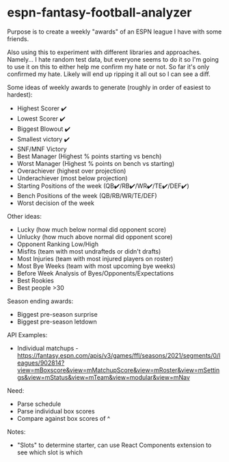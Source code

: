 # espn-fantasy-football-analyzer

Purpose is to create a weekly "awards" of an ESPN league I have with some friends.

Also using this to experiment with different libraries and approaches. Namely... I hate random test data, but everyone seems to do it so I'm going to use it on this to either help me confirm my hate or not. So far it's only confirmed my hate. Likely will end up ripping it all out so I can see a diff.

Some ideas of weekly awards to generate (roughly in order of easiest to hardest):

- Highest Scorer ✔️
- Lowest Scorer ✔️
- Biggest Blowout ✔️
- Smallest victory ✔️
- SNF/MNF Victory
- Best Manager (Highest % points starting vs bench)
- Worst Manager (Highest % points on bench vs starting)
- Overachiever (highest over projection)
- Underachiever (most below projection)
- Starting Positions of the week (QB✔️/RB✔️/WR✔️/TE✔️/DEF✔️)
- Bench Positions of the week (QB/RB/WR/TE/DEF)
- Worst decision of the week

Other ideas:

- Lucky (how much below normal did opponent score)
- Unlucky (how much above normal did opponent score)
- Opponent Ranking Low/High
- Misfits (team with most undrafteds or didn't drafts)
- Most Injuries (team with most injured players on roster)
- Most Bye Weeks (team with most upcoming bye weeks)
- Before Week Analysis of Byes/Opponents/Expectations
- Best Rookies
- Best people >30

Season ending awards:

- Biggest pre-season surprise
- Biggest pre-season letdown

API Examples:

- Individual matchups - https://fantasy.espn.com/apis/v3/games/ffl/seasons/2021/segments/0/leagues/902814?view=mBoxscore&view=mMatchupScore&view=mRoster&view=mSettings&view=mStatus&view=mTeam&view=modular&view=mNav

Need:

- Parse schedule
- Parse individual box scores
- Compare against box scores of ^

Notes:

- "Slots" to determine starter, can use React Components extension to see which slot is which
